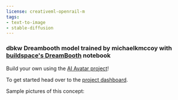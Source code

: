 ```yaml
---
license: creativeml-openrail-m
tags:
- text-to-image
- stable-diffusion
---
```

### dbkw Dreambooth model trained by michaelkmccoy with [buildspace's DreamBooth](https://colab.research.google.com/github/buildspace/diffusers/blob/main/examples/dreambooth/DreamBooth_Stable_Diffusion.ipynb) notebook

Build your own using the [AI Avatar project](https://buildspace.so/builds/ai-avatar)! 

To get started head over to the [project dashboard](https://buildspace.so/p/build-ai-avatars). 

Sample pictures of this concept:

